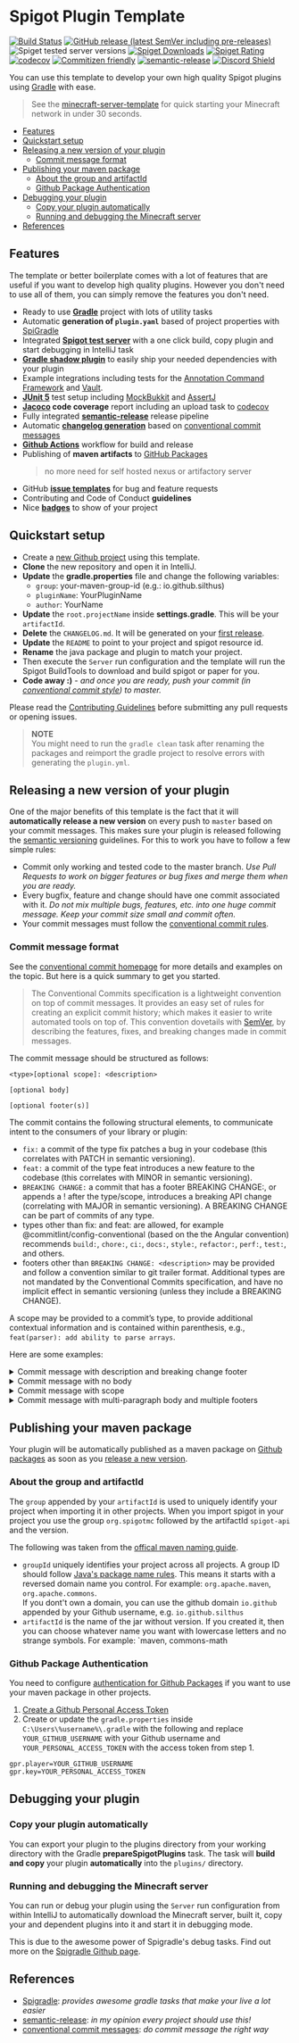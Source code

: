 # Spigot Plugin Template

[![Build Status](https://github.com/Silthus/spigot-plugin-template/workflows/Build/badge.svg)](../../actions?query=workflow%3ABuild)
[![GitHub release (latest SemVer including pre-releases)](https://img.shields.io/github/v/release/Silthus/spigot-plugin-template?include_prereleases&label=release)](../../releases)
![Spiget tested server versions](https://img.shields.io/spiget/tested-versions/79903)
[![Spiget Downloads](https://img.shields.io/spiget/downloads/79903)](https://www.spigotmc.org/resources/splugin.79903/)
[![Spiget Rating](https://img.shields.io/spiget/rating/79903)](https://www.spigotmc.org/resources/splugin.79903/)
[![codecov](https://codecov.io/gh/Silthus/spigot-plugin-template/branch/master/graph/badge.svg)](https://codecov.io/gh/Silthus/spigot-plugin-template)
[![Commitizen friendly](https://img.shields.io/badge/commitizen-friendly-brightgreen.svg)](http://commitizen.github.io/cz-cli/)
[![semantic-release](https://img.shields.io/badge/%20%20%F0%9F%93%A6%F0%9F%9A%80-semantic--release-e10079.svg)](https://github.com/semantic-release/semantic-release)
[![Discord Shield](https://discordapp.com/api/guilds/905798902874267690/widget.png?style=shield)](https://discord.gg/HSU8FtgjVD)

You can use this template to develop your own high quality Spigot plugins using [Gradle](https://gradle.org/) with ease.

> See the [minecraft-server-template](https://github.com/Silthus/minecraft-server-template) for quick starting your Minecraft network in under 30 seconds.

* [Features](#features)
* [Quickstart setup](#quickstart-setup)
* [Releasing a new version of your plugin](#releasing-a-new-version-of-your-plugin)
  * [Commit message format](#commit-message-format)
* [Publishing your maven package](#publishing-your-maven-package)
  * [About the group and artifactId](#about-the-group-and-artifactid)
  * [Github Package Authentication](#github-package-authentication)
* [Debugging your plugin](#debugging-your-plugin)
  * [Copy your plugin automatically](#copy-your-plugin-automatically)
  * [Running and debugging the Minecraft server](#running-and-debugging-the-minecraft-server)
* [References](#references)

## Features

The template or better boilerplate comes with a lot of features that are useful if you want to develop high quality plugins. However you don't need to use all of them, you can simply remove the features you don't need.

* Ready to use [**Gradle**](https://gradle.org/) project with lots of utility tasks
* Automatic **generation of `plugin.yaml`** based of project properties with [SpiGradle](https://github.com/EntryPointKR/Spigradle/)
* Integrated [**Spigot test server**](https://github.com/EntryPointKR/Spigradle/) with a one click build, copy plugin and start debugging in IntelliJ task 
* [**Gradle shadow plugin**](https://imperceptiblethoughts.com/shadow/) to easily ship your needed dependencies with your plugin
* Example integrations including tests for the [Annotation Command Framework](https://github.com/aikar/commands/) and [Vault](https://github.com/MilkBowl/VaultAPI).
* **[JUnit 5](https://junit.org/junit5/docs/current/player-guide/)** test setup including [MockBukkit](https://github.com/seeseemelk/MockBukkit) and [AssertJ](https://joel-costigliola.github.io/assertj/)
* **[Jacoco](https://github.com/jacoco/jacoco) code coverage** report including an upload task to [codecov](https://codecov.io/) 
* Fully integrated [**semantic-release**](https://semantic-release.gitbook.io/semantic-release/) release pipeline 
* Automatic [**changelog generation**](https://github.com/semantic-release/changelog) based on [conventional commit messages](https://www.conventionalcommits.org/)
* [**Github Actions**](https://github.com/features/actions) workflow for build and release
* Publishing of **maven artifacts** to [GitHub Packages](https://github.com/features/packages)
  > no more need for self hosted nexus or artifactory server
* GitHub [**issue templates**](https://help.github.com/en/github/building-a-strong-community/configuring-issue-templates-for-your-repository) for bug and feature requests
* Contributing and Code of Conduct **guidelines**
* Nice [**badges**](https://shields.io) to show of your project

## Quickstart setup

* Create a [new Github project](https://github.com/Silthus/spigot-plugin-template/generate) using this template.
* **Clone** the new repository and open it in IntelliJ.
* **Update** the **gradle.properties** file and change the following variables:
  * `group`: your-maven-group-id (e.g.: io.github.silthus)
  * `pluginName`: YourPluginName
  * `author`: YourName
* **Update** the `root.projectName` inside **settings.gradle**. This will be your `artifactId`.
* **Delete** the  `CHANGELOG.md`. It will be generated on your [first release](#releasing-a-new-version-of-your-plugin).
* **Update** the `README` to point to your project and spigot resource id.
* **Rename** the java package and plugin to match your project.
* Then execute the `Server` run configuration and the template will run the Spigot BuildTools to download and build spigot or paper for you.
* **Code away :)** - *and once you are ready, push your commit (in [conventional commit style](#commit-message-format)) to master.*

Please read the [Contributing Guidelines](CONTRIBUTING.md) before submitting any pull requests or opening issues.

> **NOTE**  
> You might need to run the `gradle clean` task after renaming the packages and reimport the gradle project to resolve errors with generating the `plugin.yml`.

## Releasing a new version of your plugin

One of the major benefits of this template is the fact that it will **automatically release a new version** on every push to `master` based on your commit messages. This makes sure your plugin is released following the [semantic versioning](https://semver.org/) guidelines. For this to work you have to follow a few simple rules:

* Commit only working and tested code to the master branch. *Use Pull Requests to work on bigger features or bug fixes and merge them when you are ready.*
* Every bugfix, feature and change should have one commit associated with it. *Do not mix multiple bugs, features, etc. into one huge commit message. Keep your commit size small and commit often.*
* Your commit messages must follow the [conventional commit rules](https://www.conventionalcommits.org/).

### Commit message format

See the [conventional commit homepage](https://www.conventionalcommits.org/) for more details and examples on the topic. But here is a quick summary to get you started.

> The Conventional Commits specification is a lightweight convention on top of commit messages. It provides an easy set of rules for creating an explicit commit history; which makes it easier to write automated tools on top of. This convention dovetails with [SemVer](http://semver.org/), by describing the features, fixes, and breaking changes made in commit messages.

The commit message should be structured as follows:

```text
<type>[optional scope]: <description>

[optional body]

[optional footer(s)]
```

The commit contains the following structural elements, to communicate intent to the consumers of your library or plugin:

* `fix:` a commit of the type fix patches a bug in your codebase (this correlates with PATCH in semantic versioning).
* `feat:` a commit of the type feat introduces a new feature to the codebase (this correlates with MINOR in semantic versioning).
* `BREAKING CHANGE:` a commit that has a footer BREAKING CHANGE:, or appends a ! after the type/scope, introduces a breaking API change (correlating with MAJOR in semantic versioning). A BREAKING CHANGE can be part of commits of any type.
* types other than fix: and feat: are allowed, for example @commitlint/config-conventional (based on the the Angular convention) recommends `build:`, `chore:`, `ci:`, `docs:`, `style:`, `refactor:`, `perf:`, `test:`, and others.
* footers other than `BREAKING CHANGE: <description>` may be provided and follow a convention similar to git trailer format.
Additional types are not mandated by the Conventional Commits specification, and have no implicit effect in semantic versioning (unless they include a BREAKING CHANGE).

A scope may be provided to a commit’s type, to provide additional contextual information and is contained within parenthesis, e.g., `feat(parser): add ability to parse arrays`.

Here are some examples:

<details>
<summary>Commit message with description and breaking change footer</summary>

```text
feat: allow provided config object to extend other configs

BREAKING CHANGE: `extends` key in config file is now used for extending other config files
```

</details>

<details>
<summary>Commit message with no body</summary>

```text
docs: correct spelling of CHANGELOG
```

</details>

<details>
<summary>Commit message with scope</summary>

```text
feat(lang): add polish language
```

</details>

<details>
<summary>Commit message with multi-paragraph body and multiple footers</summary>

```text
fix: correct minor typos in code

see the issue for details

on typos fixed.

Reviewed-by: Z
Refs #133
```

</details>

## Publishing your maven package

Your plugin will be automatically published as a maven package on [Github packages](https://github.com/features/packages) as soon as you [release a new version](#releasing-a-new-version-of-your-plugin).

### About the group and artifactId

The `group` appended by your `artifactId` is used to uniquely identify your project when importing it in other projects. When you import spigot in your project you use the group `org.spigotmc` followed by the artifactId `spigot-api` and the version.

The following was taken from the [offical maven naming guide](https://maven.apache.org/guides/mini/guide-naming-conventions.html).

* `groupId` uniquely identifies your project across all projects. A group ID should follow [Java's package name rules](https://docs.oracle.com/javase/specs/jls/se6/html/packages.html#7.7). This means it starts with a reversed domain name you control. For example: `org.apache.maven`, `org.apache.commons`.  
  If you dont't own a domain, you can use the github domain `io.github` appended by your Github username, e.g. `io.github.silthus`
* `artifactId` is the name of the jar without version. If you created it, then you can choose whatever name you want with lowercase letters and no strange symbols. For example: `maven, commons-math

### Github Package Authentication

You need to configure [authentication for Github Packages](https://help.github.com/en/packages/using-github-packages-with-your-projects-ecosystem/configuring-gradle-for-use-with-github-packages#authenticating-to-github-packages) if you want to use your maven package in other projects.

1. [Create a Github Personal Access Token](https://help.github.com/en/github/authenticating-to-github/creating-a-personal-access-token-for-the-command-line)
2. Create or update the `gradle.properties` inside `C:\Users\%username%\.gradle` with the following and replace `YOUR_GITHUB_USERNAME` with your Github username and `YOUR_PERSONAL_ACCESS_TOKEN` with the access token from step 1.

```properties
gpr.player=YOUR_GITHUB_USERNAME
gpr.key=YOUR_PERSONAL_ACCESS_TOKEN
```

## Debugging your plugin

### Copy your plugin automatically

You can export your plugin to the plugins directory from your working directory with the Gradle **prepareSpigotPlugins** task. The task will **build and copy** your plugin **automatically** into the `plugins/` directory.

### Running and debugging the Minecraft server

You can run or debug your plugin using the `Server` run configuration from within IntelliJ to automatically download the Minecraft server, built it, copy your and dependent plugins into it and start it in debugging mode.

This is due to the awesome power of Spigradle's debug tasks. Find out more on the [Spigradle Github page](https://github.com/spigradle/spigradle).

## References

* [Spigradle](https://github.com/spigradle/spigradle/): *provides awesome gradle tasks that make your live a lot easier*
* [semantic-release](https://semantic-release.gitbook.io/semantic-release/): *in my opinion every project should use this!*
* [conventional commit messages](https://www.conventionalcommits.org/): *do commit message the right way*
